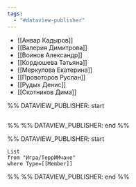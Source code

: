 ```yaml
---
tags:
  - "#dataview-publisher"
---
```


<!-- QueryToSerialize: List from "Игра/ТеррИМчане" where Type=[[Member]] -->
<!-- SerializedQuery: List from "Игра/ТеррИМчане" where Type=[[Member]] -->
- [[Анвар Кадыров]]
- [[Валерия Димитрова]]
- [[Воинов Александр]]
- [[Кордюшева Татьяна]]
- [[Меркулова Екатерина]]
- [[Провоторов Руслан]]
- [[Рудых Денис]]
- [[Скотников Дима]]
<!-- SerializedQuery END -->






%% DATAVIEW_PUBLISHER: start
```dataview
```
%%
%% DATAVIEW_PUBLISHER: end %%

      

%% DATAVIEW_PUBLISHER: start
``` dataview
List
from "Игра/ТеррИМчане"
where Type=[[Member]]
```
%%
%% DATAVIEW_PUBLISHER: end %%


